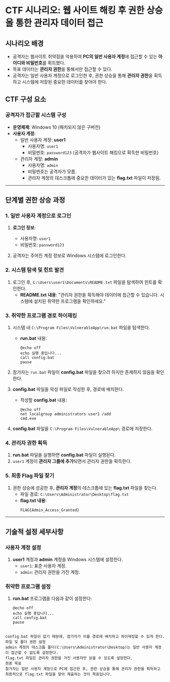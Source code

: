 # CTF 시나리오: 웹 사이트 해킹 후 권한 상승을 통한 관리자 데이터 접근

## 시나리오 배경
- 공격자는 웹사이트 취약점을 악용하여 **PC의 일반 사용자 계정**에 접근할 수 있는 **아이디와 비밀번호**를 획득했다.
- 목표 데이터는 **관리자 권한**을 통해서만 접근할 수 있다.
- 공격자는 일반 사용자 계정으로 로그인한 후, 권한 상승을 통해 **관리자 권한**을 획득하고 시스템에 저장된 중요한 데이터를 찾아야 한다.

## CTF 구성 요소

### 공격자가 접근할 시스템 구성
- **운영체제**: Windows 10 (패치되지 않은 구버전)
- **사용자 계정**:
  - 일반 사용자 계정: **user1**
    - 사용자명: `user1`
    - 비밀번호: `password123` (공격자가 웹사이트 해킹으로 획득한 비밀번호)
  - 관리자 계정: **admin**
    - 사용자명: `admin`
    - 비밀번호는 공격자가 모름.
    - 관리자 계정의 데스크톱에 중요한 데이터가 있는 **flag.txt** 파일이 저장됨.

---

## 단계별 권한 상승 과정

### 1. 일반 사용자 계정으로 로그인

1. **로그인 정보**: 
   - 사용자명: `user1`
   - 비밀번호: `password123`

2. 공격자는 주어진 계정 정보로 Windows 시스템에 로그인한다.

### 2. 시스템 탐색 및 힌트 발견

1. 로그인 후, `C:\Users\user1\Documents\README.txt` 파일을 탐색하여 힌트를 확인한다.
   - **README.txt 내용**: "관리자 권한을 획득해야 데이터에 접근할 수 있습니다. 시스템에 설치된 취약한 프로그램을 확인하세요."

### 3. 취약한 프로그램 경로 하이재킹

1. 시스템 내 `C:\Program Files\VulnerableApp\run.bat` 파일을 탐색한다.
   - **run.bat** 내용:
     ```batch
     @echo off
     echo 실행 중입니다...
     call config.bat
     pause
     ```

2. 참가자는 `run.bat` 파일이 **config.bat** 파일을 찾으려 하지만 존재하지 않음을 확인한다.

3. **config.bat** 파일을 악성 파일로 작성한 후, 경로에 배치한다.
   - 작성할 **config.bat** 내용:
     ```batch
     @echo off
     net localgroup administrators user1 /add
     cmd.exe
     ```

4. **config.bat** 파일을 `C:\Program Files\VulnerableApp\` 경로에 저장한다.

### 4. 관리자 권한 획득

1. **run.bat** 파일을 실행하면 **config.bat** 파일이 실행된다.
2. `user1` 계정이 **관리자 그룹에 추가**되면서 관리자 권한을 획득한다.

### 5. 최종 Flag 파일 찾기

1. 권한 상승에 성공한 후, **관리자 계정**의 데스크톱에 있는 **flag.txt** 파일을 찾는다.
   - 파일 경로: `C:\Users\Administrator\Desktop\flag.txt`
   - **flag.txt 내용**:
     ```txt
     FLAG{Admin_Access_Granted}
     ```

---

## 기술적 설정 세부사항

### 사용자 계정 설정
1. **user1** 계정과 **admin** 계정을 Windows 시스템에 설정한다.
   - `user1`: 표준 사용자 계정.
   - `admin`: 관리자 권한을 가진 계정.

### 취약한 프로그램 설정
1. **run.bat** 프로그램을 다음과 같이 설정한다:
   ```batch
   @echo off
   echo 실행 중입니다...
   call config.bat
   pause
```

config.bat 파일이 없기 때문에, 참가자가 이를 경로에 배치하고 하이재킹할 수 있게 한다.
파일 및 폴더 권한 설정
admin 계정의 데스크톱 폴더(C:\Users\Administrator\Desktop)는 일반 사용자 계정이 접근할 수 없도록 설정한다.
flag.txt 파일은 관리자 권한을 가진 사용자만 읽을 수 있도록 설정한다.
최종 목표
참가자는 일반 사용자 계정으로 PC에 접근한 후, 권한 상승을 통해 관리자 권한을 획득하고 최종적으로 flag.txt 파일을 찾아 제출하는 것이 목표입니다.


